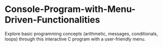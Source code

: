 # Console-Program-with-Menu-Driven-Functionalities
Explore basic programming concepts (arithmetic, messages, conditionals, loops) through this interactive C program with a user-friendly menu.
